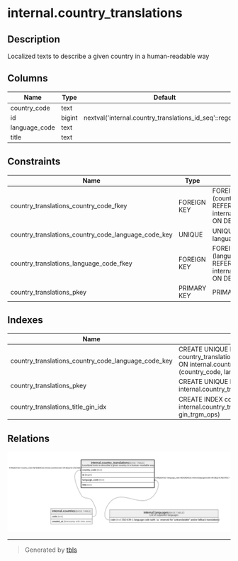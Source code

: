 # internal.country_translations

## Description

Localized texts to describe a given country in a human-readable way

## Columns

| Name | Type | Default | Nullable | Children | Parents | Comment |
| ---- | ---- | ------- | -------- | -------- | ------- | ------- |
| country_code | text |  | false |  | [internal.countries](internal.countries.md) |  |
| id | bigint | nextval('internal.country_translations_id_seq'::regclass) | false |  |  |  |
| language_code | text |  | false |  | [internal.languages](internal.languages.md) |  |
| title | text |  | false |  |  |  |

## Constraints

| Name | Type | Definition |
| ---- | ---- | ---------- |
| country_translations_country_code_fkey | FOREIGN KEY | FOREIGN KEY (country_code) REFERENCES internal.countries(code) ON DELETE CASCADE |
| country_translations_country_code_language_code_key | UNIQUE | UNIQUE (country_code, language_code) |
| country_translations_language_code_fkey | FOREIGN KEY | FOREIGN KEY (language_code) REFERENCES internal.languages(code) ON DELETE RESTRICT |
| country_translations_pkey | PRIMARY KEY | PRIMARY KEY (id) |

## Indexes

| Name | Definition |
| ---- | ---------- |
| country_translations_country_code_language_code_key | CREATE UNIQUE INDEX country_translations_country_code_language_code_key ON internal.country_translations USING btree (country_code, language_code) |
| country_translations_pkey | CREATE UNIQUE INDEX country_translations_pkey ON internal.country_translations USING btree (id) |
| country_translations_title_gin_idx | CREATE INDEX country_translations_title_gin_idx ON internal.country_translations USING gin (title gin_trgm_ops) |

## Relations

![er](internal.country_translations.png)

---

> Generated by [tbls](https://github.com/k1LoW/tbls)
